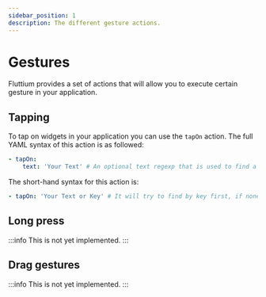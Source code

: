 ```yaml
---
sidebar_position: 1
description: The different gesture actions.
---
```


# Gestures

Fluttium provides a set of actions that will allow you to execute certain gesture in your
application.

## Tapping

To tap on widgets in your application you can use the `tapOn` action. The full YAML syntax of this
action is as followed:

```yaml
- tapOn:
    text: 'Your Text' # An optional text regexp that is used to find a widget by semantic labels and visible text
```

The short-hand syntax for this action is:

```yaml
- tapOn: 'Your Text or Key' # It will try to find by key first, if none is found it will try semantic labels and visible text
```

## Long press

:::info
This is not yet implemented.
:::

## Drag gestures

:::info
This is not yet implemented.
:::
